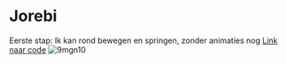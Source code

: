 # Jorebi

Eerste stap:
Ik kan rond bewegen en springen, zonder animaties nog
[Link naar code](Assets/scripts/Remyanims.cs)
![9mgn10](https://github.com/user-attachments/assets/de24c951-8887-453d-9ebe-6067755a97e0)
